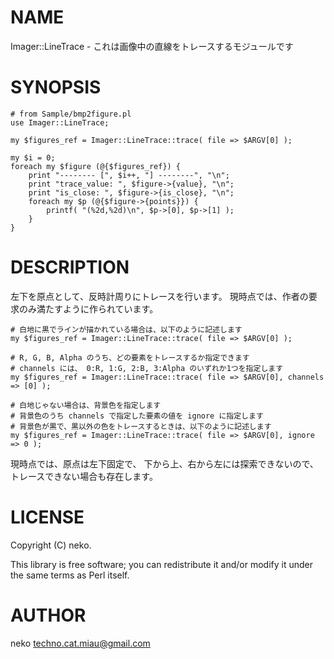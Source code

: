 # NAME

Imager::LineTrace - これは画像中の直線をトレースするモジュールです

# SYNOPSIS

    # from Sample/bmp2figure.pl
    use Imager::LineTrace;

    my $figures_ref = Imager::LineTrace::trace( file => $ARGV[0] );

    my $i = 0;
    foreach my $figure (@{$figures_ref}) {
        print "-------- [", $i++, "] --------", "\n";
        print "trace_value: ", $figure->{value}, "\n";
        print "is_close: ", $figure->{is_close}, "\n";
        foreach my $p (@{$figure->{points}}) {
            printf( "(%2d,%2d)\n", $p->[0], $p->[1] );
        }
    }

# DESCRIPTION

左下を原点として、反時計周りにトレースを行います。
現時点では、作者の要求のみ満たすように作られています。

    # 白地に黒でラインが描かれている場合は、以下のように記述します
    my $figures_ref = Imager::LineTrace::trace( file => $ARGV[0] );

    # R, G, B, Alpha のうち、どの要素をトレースするか指定できます
    # channels には、 0:R, 1:G, 2:B, 3:Alpha のいずれか1つを指定します
    my $figures_ref = Imager::LineTrace::trace( file => $ARGV[0], channels => [0] );

    # 白地じゃない場合は、背景色を指定します
    # 背景色のうち channels で指定した要素の値を ignore に指定します
    # 背景色が黒で、黒以外の色をトレースするときは、以下のように記述します
    my $figures_ref = Imager::LineTrace::trace( file => $ARGV[0], ignore => 0 );

現時点では、原点は左下固定で、
下から上、右から左には探索できないので、トレースできない場合も存在します。

# LICENSE

Copyright (C) neko.

This library is free software; you can redistribute it and/or modify
it under the same terms as Perl itself.

# AUTHOR

neko <techno.cat.miau@gmail.com>
